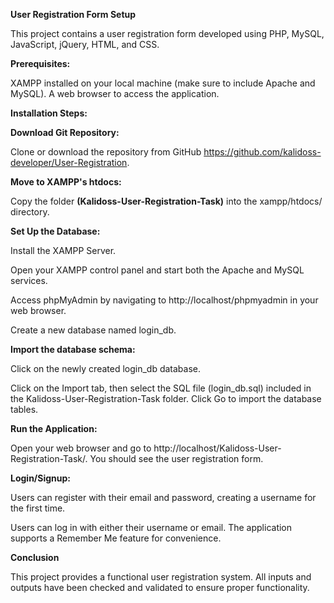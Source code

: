 **User Registration Form Setup**

This project contains a user registration form developed using PHP, MySQL, JavaScript, jQuery, HTML, and CSS.

**Prerequisites:**

XAMPP installed on your local machine (make sure to include Apache and MySQL).
A web browser to access the application.

**Installation Steps:**

**Download Git Repository:**

Clone or download the repository from GitHub https://github.com/kalidoss-developer/User-Registration.

**Move to XAMPP's htdocs:**

Copy the folder **(Kalidoss-User-Registration-Task)** into the xampp/htdocs/ directory.

**Set Up the Database:**

Install the XAMPP Server.

Open your XAMPP control panel and start both the Apache and MySQL services.

Access phpMyAdmin by navigating to http://localhost/phpmyadmin in your web browser.

Create a new database named login_db.

**Import the database schema:**

Click on the newly created login_db database.

Click on the Import tab, then select the SQL file (login_db.sql) included in the Kalidoss-User-Registration-Task folder.
Click Go to import the database tables.

**Run the Application:**

Open your web browser and go to http://localhost/Kalidoss-User-Registration-Task/.
You should see the user registration form.

**Login/Signup:**

Users can register with their email and password, creating a username for the first time.

Users can log in with either their username or email.
The application supports a Remember Me feature for convenience.

**Conclusion**

This project provides a functional user registration system. All inputs and outputs have been checked and validated to ensure proper functionality. 
